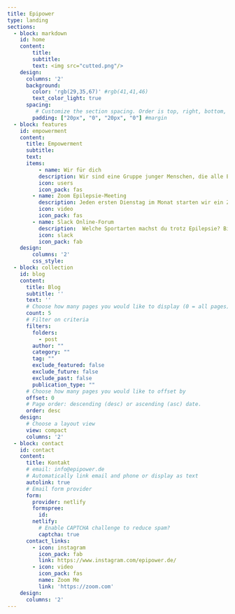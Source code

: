 ```yaml
---
title: Epipower
type: landing
sections:
  - block: markdown
    id: home
    content:
        title:
        subtitle:
        text: <img src="cutted.png"/>
    design:
      columns: '2'
      background:
        color: 'rgb(29,35,67)' #rgb(41,41,46)
        text_color_light: true
      spacing:
         # Customize the section spacing. Order is top, right, bottom, left.
        padding: ["20px", "0", "20px", "0"] #margin
  - block: features
    id: empowerment
    content:
      title: Empowerment
      subtitle:
      text:
      items:
          - name: Wir für dich
          description: Wir sind eine Gruppe junger Menschen, die alle Epilepsie betroffen sind. Wir kümmern uns um den Ausbau von digitalen Selbsthilfeangeboten und vernetzen Menschen mit Epilepsie. Darüberhinaus arbeiten wir mit anderen Organisationen auf nationaler und internationaler zusammen, sprechen mit Vertretern der Krankenkassen, der Pharmaindustrie oder dem Gesetzgeber. Wir vertreten also deine und unsere Interessen. Wenn du mehr erfahren willst, klicke dich gerne duch unseren Blog oder folge uns bei Instagram.
          icon: users
          icon_pack: fas
        - name: Zoom Epilepsie-Meeting
          description: Jeden ersten Dienstag im Monat starten wir ein Zoom-Meeting für von Epilepsie betroffene Menschen. Nach einem Impulsvortag von Forschenden, Ärzten oder Patienten, tauschen sich die Teilnehmer zu zu allen möglichen Themen rund um die Epilepsie aus. Du hast Interesse? Dann melde dich einfach hier und du bekommst regelmäßig die Zugangsdaten per Mail.
          icon: video
          icon_pack: fas
        - name: Slack Online-Forum
          description:  Welche Sportarten machst du trotz Epilepsie? Bist du zufrieden mit deiner Therapie? Kennst du andere Menschen, die von Epilepsie betroffen sind? Wir bieten dir eine Community zum Fragen stellen, Vernetzen und zum sich gegenseitigen austauschen. Akutell haben wir hierfür ein Online-Forum auf Slack erstellt. Schreib uns einfach hier, wenn du dabei sein möchtest und wir lassen dir einen Einladungslink zukommen.
          icon: slack
          icon_pack: fab
    design:
        columns: '2'
        css_style:
  - block: collection
    id: blog
    content:
      title: Blog
      subtitle: ''
      text: ''
      # Choose how many pages you would like to display (0 = all pages)
      count: 5
      # Filter on criteria
      filters:
        folders:
          - post
        author: ""
        category: ""
        tag: ""
        exclude_featured: false
        exclude_future: false
        exclude_past: false
        publication_type: ""
      # Choose how many pages you would like to offset by
      offset: 0
      # Page order: descending (desc) or ascending (asc) date.
      order: desc
    design:
      # Choose a layout view
      view: compact
      columns: '2'
  - block: contact
    id: contact
    content:
      title: Kontakt
      # email: info@epipower.de
      # Automatically link email and phone or display as text
      autolink: true
      # Email form provider
      form:
        provider: netlify
        formspree: 
          id:
        netlify:
          # Enable CAPTCHA challenge to reduce spam?
          captcha: true
      contact_links:
        - icon: instagram
          icon_pack: fab
          link: https://www.instagram.com/epipower.de/
        - icon: video
          icon_pack: fas
          name: Zoom Me
          link: 'https://zoom.com'
    design:
      columns: '2'
---
```

